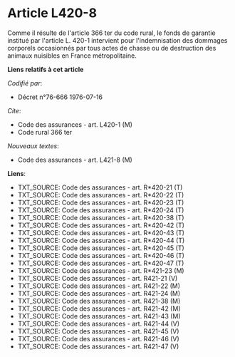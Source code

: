 # Article L420-8

Comme il résulte de l'article 366 ter du code rural, le fonds de garantie institué par l'article L. 420-1 intervient pour
l'indemnisation des dommages corporels occasionnés par tous actes de chasse ou de destruction des animaux nuisibles en France
métropolitaine.

**Liens relatifs à cet article**

_Codifié par_:

  - Décret n°76-666 1976-07-16

_Cite_:

  - Code des assurances - art. L420-1 (M)
  - Code rural 366 ter

_Nouveaux textes_:

  - Code des assurances - art. L421-8 (M)

**Liens**:

  - TXT_SOURCE: Code des assurances - art. R*420-21 (T)
  - TXT_SOURCE: Code des assurances - art. R*420-22 (T)
  - TXT_SOURCE: Code des assurances - art. R*420-23 (T)
  - TXT_SOURCE: Code des assurances - art. R*420-24 (T)
  - TXT_SOURCE: Code des assurances - art. R*420-38 (T)
  - TXT_SOURCE: Code des assurances - art. R*420-42 (T)
  - TXT_SOURCE: Code des assurances - art. R*420-43 (T)
  - TXT_SOURCE: Code des assurances - art. R*420-44 (T)
  - TXT_SOURCE: Code des assurances - art. R*420-45 (T)
  - TXT_SOURCE: Code des assurances - art. R*420-46 (T)
  - TXT_SOURCE: Code des assurances - art. R*420-47 (T)
  - TXT_SOURCE: Code des assurances - art. R*421-23 (M)
  - TXT_SOURCE: Code des assurances - art. R421-21 (V)
  - TXT_SOURCE: Code des assurances - art. R421-22 (M)
  - TXT_SOURCE: Code des assurances - art. R421-24 (M)
  - TXT_SOURCE: Code des assurances - art. R421-38 (M)
  - TXT_SOURCE: Code des assurances - art. R421-42 (M)
  - TXT_SOURCE: Code des assurances - art. R421-43 (M)
  - TXT_SOURCE: Code des assurances - art. R421-44 (V)
  - TXT_SOURCE: Code des assurances - art. R421-45 (V)
  - TXT_SOURCE: Code des assurances - art. R421-46 (V)
  - TXT_SOURCE: Code des assurances - art. R421-47 (V)
